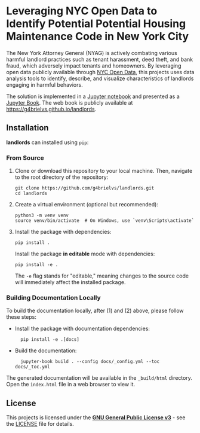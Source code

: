 # Leveraging NYC Open Data to Identify Potential Potential Housing Maintenance Code in New York City

The New York Attorney General (NYAG) is actively combating various harmful landlord practices such as tenant harassment, deed theft, and bank fraud, which adversely impact tenants and homeowners. By leveraging open data publicly available through [NYC Open Data](https://opendata.cityofnewyork.us), this projects uses data analysis tools to identify, describe, and visualize characteristics of landlords engaging in harmful behaviors.

The solution is implemented in a [Jupyter notebook](notebooks/landlords.ipynb) and presented as a [Jupyter Book](_build/html/index.html). The web book is publicly available at https://g4brielvs.github.io/landlords.

## Installation

**landlords** can installed using `pip`:

### From Source

1. Clone or download this repository to your local machine. Then, navigate to the root directory of the repository:

    ```shell
    git clone https://github.com/g4brielvs/landlords.git
    cd landlords
    ```

2. Create a virtual environment (optional but recommended):

    ```shell
    python3 -m venv venv
    source venv/bin/activate  # On Windows, use `venv\Scripts\activate`
    ```

3. Install the package with dependencies:

    ```shell
    pip install .
    ```

    Install the package **in editable** mode with dependencies:

    ```shell
    pip install -e .
    ```

    The `-e` flag stands for "editable," meaning changes to the source code will immediately affect the installed package.

### Building Documentation Locally

To build the documentation locally, after (1) and (2) above, please follow these steps:

- Install the package with documentation dependencies:

  ```shell
    pip install -e .[docs]
  ```

- Build the documentation:

  ```shell
    jupyter-book build . --config docs/_config.yml --toc docs/_toc.yml
  ```

The generated documentation will be available in the `_build/html` directory. Open the `index.html` file in a web browser to view it.

## License

This projects is licensed under the [**GNU General Public License v3**](https://opensource.org/license/gpl-3-0) - see the [LICENSE](LICENSE) file for details.

